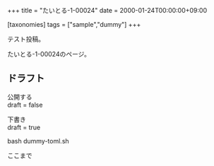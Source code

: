 +++
title = "たいとる-1-00024"
date = 2000-01-24T00:00:00+09:00

[taxonomies]
tags = ["sample","dummy"]
+++

テスト投稿。

たいとる-1-00024のページ。


## ドラフト

公開する  
draft = false

下書き  
draft = true

bash dummy-toml.sh

ここまで
